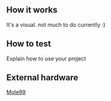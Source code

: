 <!---

This file is used to generate your project datasheet. Please fill in the information below and delete any unused
sections.

You can also include images in this folder and reference them in the markdown. Each image must be less than
512 kb in size, and the combined size of all images must be less than 1 MB.
-->

## How it works

It's a visual. not much to do currently :)

## How to test

Explain how to use your project

## External hardware

[Mole99](https://github.com/mole99/tiny-vga)
